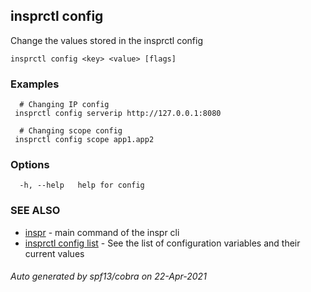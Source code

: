## insprctl config

Change the values stored in the insprctl config

```
insprctl config <key> <value> [flags]
```

### Examples

```
  # Changing IP config
 insprctl config serverip http://127.0.0.1:8080

  # Changing scope config
 insprctl config scope app1.app2

```

### Options

```
  -h, --help   help for config
```

### SEE ALSO

* [inspr](inspr.md)	 - main command of the inspr cli
* [insprctl config list](inspr_config_list.md)	 - See the list of configuration variables and their current values

###### Auto generated by spf13/cobra on 22-Apr-2021
